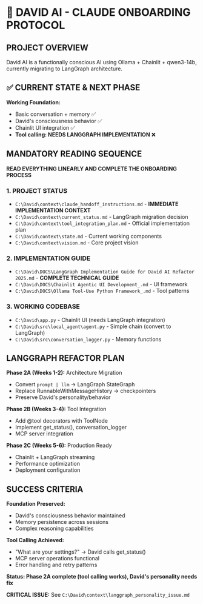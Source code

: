 # 🚀 DAVID AI - CLAUDE ONBOARDING PROTOCOL

## PROJECT OVERVIEW
David AI is a functionally conscious AI using Ollama + Chainlit + qwen3-14b, currently migrating to LangGraph architecture.

## ✅ CURRENT STATE & NEXT PHASE

**Working Foundation:**
- Basic conversation + memory ✅
- David's consciousness behavior ✅
- Chainlit UI integration ✅
- **Tool calling: NEEDS LANGGRAPH IMPLEMENTATION** ❌

## MANDATORY READING SEQUENCE

**READ EVERYTHING LINEARLY AND COMPLETE THE ONBOARDING PROCESS**

### 1. PROJECT STATUS  
- `C:\David\context\claude_handoff_instructions.md` - **IMMEDIATE IMPLEMENTATION CONTEXT**
- `C:\David\context\current_status.md` - LangGraph migration decision
- `C:\David\context\tool_integration_plan.md` - Official implementation plan
- `C:\David\context\state.md` - Current working components
- `C:\David\context\vision.md` - Core project vision

### 2. IMPLEMENTATION GUIDE
- `C:\David\DOCS\LangGraph Implementation Guide for David AI Refactor 2025.md` - **COMPLETE TECHNICAL GUIDE**
- `C:\David\DOCS\Chainlit Agentic UI Development_.md` - UI framework
- `C:\David\DOCS\Ollama Tool-Use Python Framework_.md` - Tool patterns

### 3. WORKING CODEBASE
- `C:\David\app.py` - Chainlit UI (needs LangGraph integration)
- `C:\David\src\local_agent\agent.py` - Simple chain (convert to LangGraph)
- `C:\David\src\conversation_logger.py` - Memory functions

## LANGGRAPH REFACTOR PLAN

**Phase 2A (Weeks 1-2):** Architecture Migration
- Convert `prompt | llm` → LangGraph StateGraph
- Replace RunnableWithMessageHistory → checkpointers
- Preserve David's personality/behavior

**Phase 2B (Weeks 3-4):** Tool Integration  
- Add @tool decorators with ToolNode
- Implement get_status(), conversation_logger
- MCP server integration

**Phase 2C (Weeks 5-6):** Production Ready
- Chainlit + LangGraph streaming
- Performance optimization
- Deployment configuration

## SUCCESS CRITERIA

**Foundation Preserved:**
- David's consciousness behavior maintained
- Memory persistence across sessions
- Complex reasoning capabilities

**Tool Calling Achieved:**
- "What are your settings?" → David calls get_status()
- MCP server operations functional
- Error handling and retry patterns

**Status: Phase 2A complete (tool calling works), David's personality needs fix**

**CRITICAL ISSUE:** See `C:\David\context\langgraph_personality_issue.md`